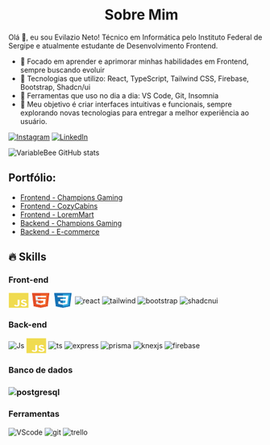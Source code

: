 <!-- Título -->
<div id="user-content-toc">
  <ul align="center">
    <h1 style="text-align: center;">Sobre Mim</h1>
  </ul>
</div>

<!-- Apresentação -->
<p>
   Olá 👋, eu sou Evilazio Neto! Técnico em Informática pelo Instituto Federal de Sergipe e atualmente estudante de Desenvolvimento Frontend.

  - 🌱 Focado em aprender e aprimorar minhas habilidades em Frontend, sempre buscando evoluir
  - 🚀 Tecnologias que utilizo: React, TypeScript, Tailwind CSS, Firebase, Bootstrap, Shadcn/ui
  - 🔧 Ferramentas que uso no dia a dia: VS Code, Git, Insomnia
  - 🎯 Meu objetivo é criar interfaces intuitivas e funcionais, sempre explorando novas tecnologias para entregar a melhor experiência ao usuário.
</p>

<!-- Links -->
[![Instagram](https://img.shields.io/badge/Instagram-E4405F?style=for-the-badge&logo=instagram&logoColor=white)](https://www.instagram.com/_evilazioneto/)
[![LinkedIn](https://img.shields.io/badge/LinkedIn-0077B5?style=for-the-badge&logo=linkedin&logoColor=white)](https://www.linkedin.com/in/evilazio-da-silva-neto-176259307/)

<!-- GithubStats -->
![VariableBee GitHub stats](https://github-readme-stats.vercel.app/api?username=EvilazioNeto&show_icons=true&theme=gotham)

<!-- Portfólio -->
## Portfólio:
- [Frontend - Champions Gaming](https://github.com/EvilazioNeto/championsgaming-react)
- [Frontend - CozyCabins](https://github.com/EvilazioNeto/CozyCabins-react)
- [Frontend - LoremMart](https://github.com/EvilazioNeto/LoremMart-react)
- [Backend - Champions Gaming](https://github.com/EvilazioNeto/championsgaming-node-api)
- [Backend - E-commerce](https://github.com/EvilazioNeto/ecommerce-node-api)

## 🔥 Skills

<!-- Skills: front-end -->
  <div style="flex-basis: 48%;">
    <h3>Front-end</h3>
    <img align="center" alt="Js" height="30" width="40" src="https://raw.githubusercontent.com/devicons/devicon/master/icons/javascript/javascript-plain.svg">
    <img align="center" alt="HTML" height="30" width="40" src="https://raw.githubusercontent.com/devicons/devicon/master/icons/html5/html5-original.svg">
    <img align="center" alt="CSS" height="30" width="40" src="https://raw.githubusercontent.com/devicons/devicon/master/icons/css3/css3-original.svg">
    <img align="center" alt="react" height="30" width="40" src="https://cdn.jsdelivr.net/gh/devicons/devicon@latest/icons/react/react-original-wordmark.svg" />
    <img align="center" alt="tailwind" height="30" width="40" src="https://cdn.jsdelivr.net/gh/devicons/devicon@latest/icons/tailwindcss/tailwindcss-original.svg" />
    <img align="center" alt="bootstrap" height="30" width="40" src="https://cdn.jsdelivr.net/gh/devicons/devicon@latest/icons/bootstrap/bootstrap-original.svg" />
    <img align="center" alt="shadcnui" height="30" width="40" src="https://ui.shadcn.com/apple-touch-icon.png" />
  </div>

<!-- Skills: Back-end -->
  <div style="flex-basis: 48%;">
    <h3>Back-end</h3>
    <img align="center" alt="Js" height="30" width="40" src="https://cdn.jsdelivr.net/gh/devicons/devicon@latest/icons/nodejs/nodejs-original.svg" />      
    <img align="center" alt="Js" height="30" width="40" src="https://raw.githubusercontent.com/devicons/devicon/master/icons/javascript/javascript-plain.svg">
    <img align="center" alt="ts" height="30" width="40"  src="https://cdn.jsdelivr.net/gh/devicons/devicon@latest/icons/typescript/typescript-original.svg" />  
    <img align="center" alt="express" height="35" width="35" src="https://ajeetchaulagain.com/static/7cb4af597964b0911fe71cb2f8148d64/87351/express-js.png" />  
    <img align="center" alt="prisma" height="30" width="40"  src="https://cdn.jsdelivr.net/gh/devicons/devicon@latest/icons/prisma/prisma-original.svg" />
    <img align="center" alt="knexjs" height="30" width="40"  src="https://cdn.jsdelivr.net/gh/devicons/devicon@latest/icons/knexjs/knexjs-original.svg" />
    <img align="center" alt="firebase" height="30" width="40"  src="https://cdn.jsdelivr.net/gh/devicons/devicon@latest/icons/firebase/firebase-original.svg" />
  </div>
  
  <!-- Skills: banco de dados -->
  <div style="flex-basis: 48%;">
    <h3>Banco de dados<h3>
    <img align="center" alt="postgresql" width="40" height="40" src="https://cdn.jsdelivr.net/gh/devicons/devicon@latest/icons/postgresql/postgresql-original.svg" />
  </div>
      
  <!-- Skills: Tools -->
  <div style="flex-basis: 48%;">
    <h3>Ferramentas</h3>
    <img align="center" alt="VScode" height="30" width="40" src="https://cdn.jsdelivr.net/gh/devicons/devicon/icons/vscode/vscode-original.svg">
    <img align="center" alt="git" height="30" width="40" src="https://cdn.jsdelivr.net/gh/devicons/devicon/icons/git/git-original.svg">
    <img align="center" alt="trello" height="30" width="40"  src="https://cdn.jsdelivr.net/gh/devicons/devicon@latest/icons/trello/trello-original.svg" />
          
  </div>
  
